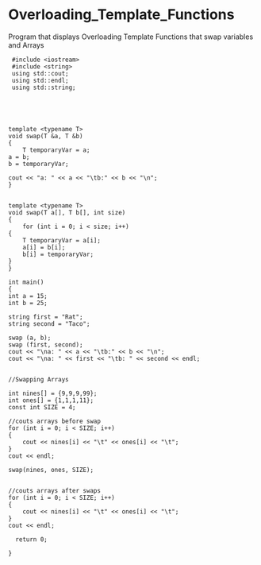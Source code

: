 # Overloading_Template_Functions
Program that displays Overloading Template Functions that swap variables and Arrays


     #include <iostream>
     #include <string>
     using std::cout;
     using std::endl;
     using std::string;





    template <typename T>
    void swap(T &a, T &b)
    {
    	T temporaryVar = a;
	a = b;
	b = temporaryVar;
	
	cout << "a: " << a << "\tb:" << b << "\n";
    }


    template <typename T>
    void swap(T a[], T b[], int size)
    {
    	for (int i = 0; i < size; i++)
	{
		T temporaryVar = a[i];
		a[i] = b[i];
		b[i] = temporaryVar;
	}
    }

    int main()
    {
	int a = 15;
	int b = 25;

	string first = "Rat";
	string second = "Taco";

	swap (a, b);
	swap (first, second);
	cout << "\na: " << a << "\tb:" << b << "\n";
	cout << "\na: " << first << "\tb: " << second << endl;


	//Swapping Arrays

	int nines[] = {9,9,9,99};
	int ones[] = {1,1,1,11};
	const int SIZE = 4;

	//couts arrays before swap
	for (int i = 0; i < SIZE; i++)
	{
		cout << nines[i] << "\t" << ones[i] << "\t";
	}
	cout << endl;
	
	swap(nines, ones, SIZE);
	

	//couts arrays after swaps
	for (int i = 0; i < SIZE; i++)
	{
		cout << nines[i] << "\t" << ones[i] << "\t";
	}
	cout << endl;
 
      return 0;

    }
